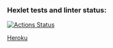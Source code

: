 ### Hexlet tests and linter status:
[![Actions Status](https://github.com/sonyaozzy/frontend-project-lvl4/workflows/hexlet-check/badge.svg)](https://github.com/sonyaozzy/frontend-project-lvl4/actions)

[Heroku](https://git.heroku.com/hexlet-papiashvili.git)
